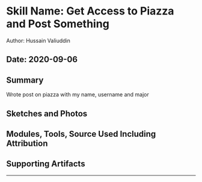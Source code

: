 #  Skill Name: Get Access to Piazza and Post Something

Author: Hussain Valiuddin

Date: 2020-09-06
-----

## Summary
Wrote post on piazza with my name, username and major

## Sketches and Photos


## Modules, Tools, Source Used Including Attribution


## Supporting Artifacts


-----
